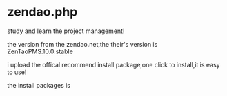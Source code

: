 # zendao.php
study and learn the project management!

the version from the zendao.net,the their's version is ZenTaoPMS.10.0.stable

i upload the offical recommend install package,one click to install,it is easy to use!

the install packages is 